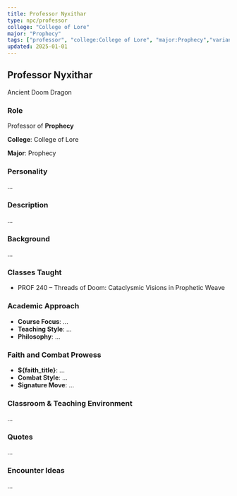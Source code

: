 ```yaml
---
title: Professor Nyxithar
type: npc/professor
college: "College of Lore"
major: "Prophecy"
tags: ["professor", "college:College of Lore", "major:Prophecy","variant:doom"]
updated: 2025-01-01
---
```


## Professor Nyxithar

Ancient Doom Dragon

### Role

Professor of **Prophecy**

**College**: College of Lore

**Major**: Prophecy

### Personality

...

### Description

...

### Background

...

### Classes Taught

- PROF 240 – Threads of Doom: Cataclysmic Visions in Prophetic Weave

### Academic Approach

- **Course Focus**: ...
- **Teaching Style**: ...
- **Philosophy**: ...

### Faith and Combat Prowess

- **${faith_title}**: ...
- **Combat Style**: ...
- **Signature Move**: ...

### Classroom & Teaching Environment

...

### Quotes

...

### Encounter Ideas

...

